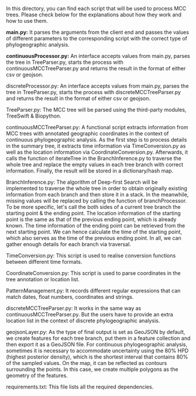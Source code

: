 In this directory, you can find each script that will be used to process MCC trees. Please check below for the explanations about how they work and how to use them.

**main.py:** It parses the arguments from the client end and passes the values of different parameters to the corresponding script with the correct type of phylogeographic analysis.

**continuousProcessor.py:** An interface accepts values from main.py, parses the tree in TreeParser.py, starts the process with continuousMCCTreeParser.py and returns the result in the format of either csv or geojson.

discreteProcessor.py: An interface accepts values from main.py, parses the tree in TreeParser.py, starts the process with discreteMCCTreeParser.py and returns the result in the format of either csv or geojson.

TreeParser.py: The MCC tree will be parsed using the third-party modules, TreeSwift & Biopython.

continuousMCCTreeParser.py: A functional script extracts information from MCC trees with annotated geographic coordinates in the context of continuous phylogeographic analysis. As the first step is to process details in the summary tree, it extracts time information via TimeConversion.py as well as the location information via CoordinateConversion.py. Afterwards, it calls the function of iterateTree in the BranchInference.py to traverse the whole tree and replace the empty values in each tree branch with correct information. Finally, the result will be stored in a dictionary/hash map.

BranchInference.py: The algorithm of Deep-first Search will be implemented to traverse the whole tree in order to obtain originally existing information from each branch and then store it in a stack. In the meanwhile, missing values will be replaced by calling the function of branchProcessor. To be more specific, let's call the both sides of a current tree branch the starting point & the ending point. The location information of the starting point is the same as that of the previous ending point, which is already known. The time information of the ending point can be retrieved from the next starting point. We can hence calculate the time of the starting point, which also serves as the time of the previous ending point. In all, we can gather enough details for each branch via traversal.

TimeConversion.py: This script is used to realise conversion functions between different time formats.

CoordinateConversion.py: This script is used to parse coordinates in the tree annotation or location list.

PatternManagement.py: It records different regular expressions that can match dates, float numbers, coordinates and strings.

discreteMCCTreeParser.py: It works in the same way as continuousMCCTreeParser.py. But the users have to provide an extra location list in the context of discrete phylogeographic analysis.

geojsonLayer.py: As the type of final output is set as GeoJSON by default, we create features for each tree branch, put them in a feature collection and then export it as a GeoJSON file. For continuous phylogeographic analysis, sometimes it is necessary to accommodate uncertainty using the 80% HPD (highest posterior density), which is the shortest interval that contains 80% of the sampled values. On the map, it can be reflected as contours surrounding the points. In this case, we create multiple polygons as the geometry of the features.

requirements.txt: This file lists all the required dependencies.
